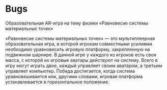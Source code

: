 # Bugs
Образовательная AR-игра на тему физики «Равновесие системы материальных точек»

«Равновесие системы материальных точек» — это мультиплеерная образовательная игра, в которой игрокам совместными усилиями необходимо уравновесить игровую платформу, закрепленную на подвижном шарнире. В данной игре у каждого из игроков есть своя масса, с которой их игровые аватары действуют на систему. Всего в игру могут играть двое,  каждый управляет своим аватаром, а третьим управляет компьютер. Победа достигается, когда система уравновешивается или, другими словами, игровая платформа устанавливается в горизонтальное положение.
